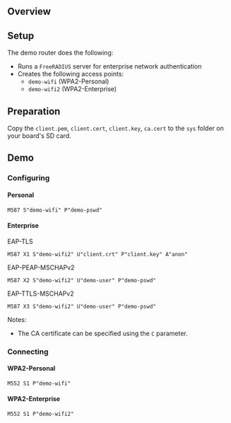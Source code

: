 
## Overview

## Setup

The demo router does the following:

- Runs a `FreeRADIUS` server for enterprise network authentication
- Creates the following access points:
    - `demo-wifi` (WPA2-Personal)
    - `demo-wifi2` (WPA2-Enterprise)

## Preparation

Copy the `client.pem`, `client.cert`, `client.key`, `ca.cert` to the `sys` folder on your board's SD card.

## Demo

### Configuring

#### Personal
```
M587 S"demo-wifi" P"demo-pswd"
```

#### Enterprise

EAP-TLS
```
M587 X1 S"demo-wifi2" U"client.crt" P"client.key" A"anon"
```

EAP-PEAP-MSCHAPv2

```
M587 X2 S"demo-wifi2" U"demo-user" P"demo-pswd"
```

EAP-TTLS-MSCHAPv2

```
M587 X3 S"demo-wifi2" U"demo-user" P"demo-pswd"
```

Notes:

- The CA certificate can be specified using the `C` parameter.


### Connecting

#### WPA2-Personal
```
M552 S1 P"demo-wifi"
```

#### WPA2-Enterprise
```
M552 S1 P"demo-wifi2"
```